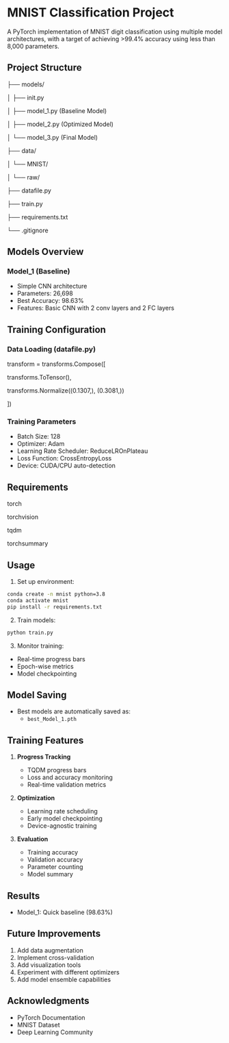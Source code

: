 # MNIST Classification Project

A PyTorch implementation of MNIST digit classification using multiple model architectures, with a target of achieving >99.4% accuracy using less than 8,000 parameters.

## Project Structure

├── models/

│ ├── init.py

│ ├── model_1.py (Baseline Model)

│ ├── model_2.py (Optimized Model)

│ └── model_3.py (Final Model)

├── data/

│ └── MNIST/

│ └── raw/

├── datafile.py

├── train.py

├── requirements.txt

└── .gitignore

## Models Overview

### Model_1 (Baseline)

- Simple CNN architecture
- Parameters: 26,698
- Best Accuracy: 98.63%
- Features: Basic CNN with 2 conv layers and 2 FC layers

## Training Configuration

### Data Loading (datafile.py)

transform = transforms.Compose([

transforms.ToTensor(),

transforms.Normalize((0.1307,), (0.3081,))

])

### Training Parameters

- Batch Size: 128
- Optimizer: Adam
- Learning Rate Scheduler: ReduceLROnPlateau
- Loss Function: CrossEntropyLoss
- Device: CUDA/CPU auto-detection

## Requirements

torch

torchvision

tqdm

torchsummary

## Usage

1. Set up environment:

```bash
conda create -n mnist python=3.8
conda activate mnist
pip install -r requirements.txt
```

2. Train models:

```bash
python train.py
```

3. Monitor training:

- Real-time progress bars
- Epoch-wise metrics
- Model checkpointing

## Model Saving

- Best models are automatically saved as:
  - `best_Model_1.pth`

## Training Features

1. **Progress Tracking**

   - TQDM progress bars
   - Loss and accuracy monitoring
   - Real-time validation metrics
2. **Optimization**

   - Learning rate scheduling
   - Early model checkpointing
   - Device-agnostic training
3. **Evaluation**

   - Training accuracy
   - Validation accuracy
   - Parameter counting
   - Model summary

## Results

- Model_1: Quick baseline (98.63%)

## Future Improvements

1. Add data augmentation
2. Implement cross-validation
3. Add visualization tools
4. Experiment with different optimizers
5. Add model ensemble capabilities

## Acknowledgments

- PyTorch Documentation
- MNIST Dataset
- Deep Learning Community
